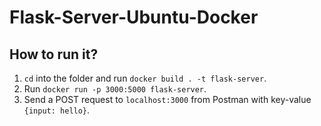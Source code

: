 # Flask-Server-Ubuntu-Docker

## How to run it?
1. `cd` into the folder and run `docker build . -t flask-server`.
2. Run `docker run -p 3000:5000 flask-server`.
3. Send a POST request to `localhost:3000` from Postman with key-value `{input: hello}`.
